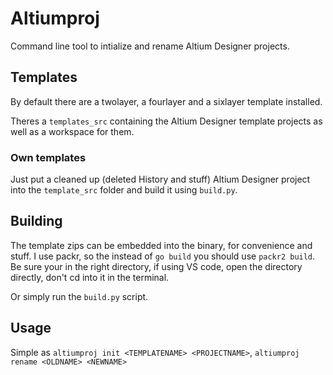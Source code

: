 # Altiumproj 


Command line tool to intialize and rename Altium Designer projects.

## Templates
By default there are a twolayer, a fourlayer and a sixlayer template installed.

Theres a `templates_src` containing the Altium Designer template projects as well as a workspace for them.

### Own templates

Just put a cleaned up (deleted History and stuff) Altium Designer project into the `template_src` folder and build it using `build.py`.


## Building
The template zips can be embedded into the binary, for convenience and stuff. I use packr, so the instead of `go build` you should use `packr2 build`. Be sure your in the right directory, if using VS code, open the directory directly, don't cd into it in the terminal.

Or simply run the `build.py` script.

## Usage
Simple as `altiumproj init <TEMPLATENAME> <PROJECTNAME>`, `altiumproj rename <OLDNAME> <NEWNAME>`
